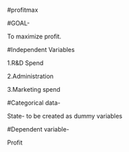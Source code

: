 #profitmax

#GOAL-

To maximize profit.

#Independent Variables

1.R&D Spend

2.Administration

3.Marketing spend

#Categorical data-

State- to be created as dummy variables

#Dependent variable-

Profit
